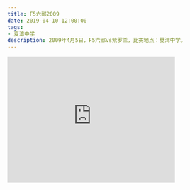 ```yaml
---
title: F5六部2009
date: 2019-04-10 12:00:00
tags:
- 夏湾中学
description: 2009年4月5日，F5六部vs紫罗兰，比赛地点：夏湾中学。
---
```

<iframe height=283 width=378 src="http://player.youku.com/embed/XODI3MjczMjg==" frameborder=0 allowfullscreen></iframe>

